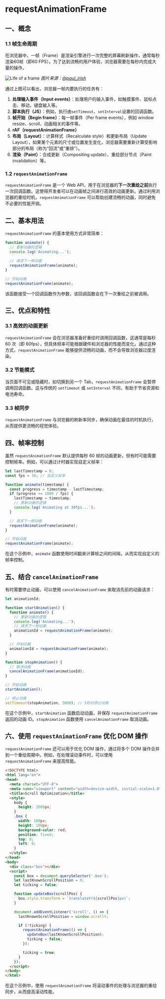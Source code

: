 # requestAnimationFrame

## 一、概念

### 1.1 帧生命周期

在浏览器中，一帧（Frame）是渲染引擎进行一次完整的屏幕刷新操作，通常每秒渲染60帧（即60 FPS）。为了达到流畅的用户体验，浏览器需要在每秒内完成大量的操作。

![Life of a frame](../../../assets/life-of-a-frame.webp)
*图片来源：[@paul_irish](https://medium.com/@paul_irish/requestanimationframe-scheduling-for-nerds-9c57f7438ef4)*

通过上图可以看出，浏览器一帧内要执行的任务有：

1. **处理输入事件（Input events）**：处理用户的输入事件，如触摸事件、鼠标点击、移动，键盘输入等。
2. **脚本执行（JS）**：例如，执行由`setTimeout`、`setInterval`设置的回调函数。
3. **帧开始（Begin frame）**：每一帧事件（Per frame events），例如 window resize、scroll、动画相关的事件等。
4. **rAF（requestAnimationFrame）**
5. **布局（Layout）**：计算样式（Recalculate style）和更新布局（Update Layout），如果某个元素的尺寸或位置发生变化，浏览器需要重新计算受影响部分的布局（称为“回流”或“重排”）。
6. **渲染（Paint）**：合成更新（Compositing update）、重绘部分节点（Paint invalidation）等。

### 1.2 `requestAnimationFrame`

`requestAnimationFrame` 是一个 Web API，用于在浏览器的**下一次重绘之前**执行一次回调函数。这使得开发者可以在动画帧之间进行高效的动画更新。通过利用浏览器的重绘时机，`requestAnimationFrame` 可以帮助创建流畅的动画，同时避免不必要的性能开销。

## 二、基本用法

`requestAnimationFrame` 的基本使用方式非常简单：

```javascript
function animate() {
  // 更新动画的逻辑
  console.log('Animating...');
  
  // 请求下一帧动画
  requestAnimationFrame(animate);
}

// 开始动画
requestAnimationFrame(animate);
```

该函数接受一个回调函数作为参数，该回调函数会在下一次重绘之前被调用。

## 三、优点和特性

### 3.1 高效的动画更新

`requestAnimationFrame` 会在浏览器准备好重绘时调用回调函数，这通常是每秒 60 次（即 60fps），但具体频率可能根据硬件和浏览器的性能而变化。通过这种方式，`requestAnimationFrame` 能够提供流畅的动画，而不会导致浏览器过度渲染。

### 3.2 节能模式

当页面不可见或隐藏时，如切换到另一个 Tab，`requestAnimationFrame` 会暂停调用回调函数。这与传统的 `setTimeout` 或 `setInterval` 不同，有助于节省资源和电池寿命。

### 3.3 帧同步

`requestAnimationFrame` 与浏览器的刷新率同步，确保动画在最佳的时机执行，从而提供更流畅的视觉体验。

## 四、帧率控制

虽然 `requestAnimationFrame` 默认提供每秒 60 帧的动画更新，但有时可能需要控制帧率。例如，可以通过计时器实现自定义帧率：

```javascript
let lastTimestamp = 0;
const fps = 30; // 自定义帧率

function animate(timestamp) {
  const progress = timestamp - lastTimestamp;
  if (progress >= 1000 / fps) {
    lastTimestamp = timestamp;
    // 更新动画的逻辑
    console.log('Animating at 30fps...');
  }

  // 请求下一帧动画
  requestAnimationFrame(animate);
}

// 开始动画
requestAnimationFrame(animate);
```

在这个示例中，`animate` 函数使用时间戳来计算帧之间的间隔，从而实现自定义的帧率控制。

## 五、结合 `cancelAnimationFrame`

有时需要停止动画，可以使用 `cancelAnimationFrame` 来取消先前的动画请求：

```javascript
let animationId;

function startAnimation() {
  function animate() {
    // 更新动画的逻辑
    console.log('Animating...');
    // 请求下一帧动画
    animationId = requestAnimationFrame(animate);
  }

  // 开始动画
  animationId = requestAnimationFrame(animate);
}

function stopAnimation() {
  // 取消动画
  cancelAnimationFrame(animationId);
}

// 开始动画
startAnimation();

// 停止动画
setTimeout(stopAnimation, 5000); // 5秒后停止动画
```

在这个示例中，`startAnimation` 函数启动动画，并保存 `requestAnimationFrame` 返回的动画 ID。`stopAnimation` 函数使用 `cancelAnimationFrame` 取消动画。

## 六、使用 `requestAnimationFrame` 优化 DOM 操作

`requestAnimationFrame` 还可以用于优化 DOM 操作，通过将多个 DOM 操作合并到一个重绘周期中。例如，在处理滚动事件时，可以使用 `requestAnimationFrame` 来提高性能。

```html
<!DOCTYPE html>
<html lang="en">
<head>
  <meta charset="UTF-8">
  <meta name="viewport" content="width=device-width, initial-scale=1.0">
  <title>Scroll Optimization</title>
  <style>
    body {
      height: 2000px;
    }
    .box {
      width: 100px;
      height: 100px;
      background-color: red;
      position: fixed;
      top: 0;
      left: 0;
    }
  </style>
</head>
<body>
  <div class="box"></div>
  <script>
    const box = document.querySelector('.box');
    let lastKnownScrollPosition = 0;
    let ticking = false;

    function updateBox(scrollPos) {
      box.style.transform = `translateY(${scrollPos}px)`;
    }

    document.addEventListener('scroll', () => {
      lastKnownScrollPosition = window.scrollY;

      if (!ticking) {
        requestAnimationFrame(() => {
          updateBox(lastKnownScrollPosition);
          ticking = false;
        });

        ticking = true;
      }
    });
  </script>
</body>
</html>
```

在这个示例中，使用 `requestAnimationFrame` 将滚动事件的处理与浏览器的重绘同步，从而提高滚动性能。
